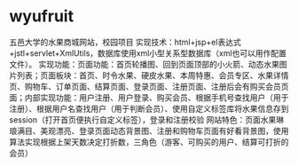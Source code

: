 # wyufruit
五邑大学的水果商城网站，校园项目
实现技术：html+jsp+el表达式+jstl+servlet+XmlUtils，数据库使用xml小型关系型数据库（xml也可以用作配置文件）。
实现功能：页面功能：首页轮播图、回到页面顶部的小火箭、动态水果图片列表；页面板块：首页、时令水果、硬皮水果、本周特惠、会员专区、水果详情页、购物车、订单页面、结算页面、登录页面、注册页面、注册后会有购买会员页面；内部实现功能：用户注册、用户登录、购买会员、根据手机号查找用户（用于注册）、根据用户名查找用户（用于判断会员）、使用自定义标签库将水果信息存到session（打开首页便执行自定义标签），登录和注册校验
网站特色：页面水果琳琅满目、美观漂亮、登录页面动态背景图、注册和购物车页面有好看背景图，使用算法实现根据上架天数决定打折数，三角色（游客、可购买的用户、结算可打折的会员）
